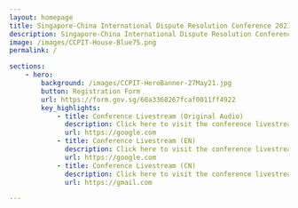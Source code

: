 ```yaml
---
layout: homepage
title: Singapore-China International Dispute Resolution Conference 2021
description: Singapore-China International Dispute Resolution Conference 2021
image: /images/CCPIT-House-Blue75.png
permalink: /

sections:
    - hero:
        background: /images/CCPIT-HeroBanner-27May21.jpg
        button: Registration Form
        url: https://form.gov.sg/60a3368267fcaf0011ff4922
        key_highlights:
            - title: Conference Livestream (Original Audio)
              description: Click here to visit the conference livestream in Original Audio
              url: https://google.com
            - title: Conference Livestream (EN)
              description: Click here to visit the conference livestream in English
              url: https://google.com
            - title: Conference Livestream (CN)
              description: Click here to visit the conference livestream in Chinese
              url: https://gmail.com

---
```


